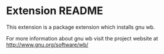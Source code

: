 # Extension README

This extension is a package extension which installs gnu wb.

For more information about gnu wb visit the project website at
http://www.gnu.org/software/wb/

